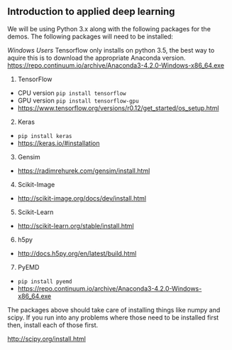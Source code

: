 ## Introduction to applied deep learning

We will be using Python 3.x along with the following packages for the demos. The following packages will need to be installed:

*Windows Users* Tensorflow only installs on python 3.5, the best way to aquire this is to download the appropriate Anaconda version. https://repo.continuum.io/archive/Anaconda3-4.2.0-Windows-x86_64.exe

1. TensorFlow
  * CPU version `pip install tensorflow`
  * GPU version `pip install tensorflow-gpu`
  * https://www.tensorflow.org/versions/r0.12/get_started/os_setup.html
2. Keras
  * `pip install keras`
  * https://keras.io/#installation
3. Gensim
  * https://radimrehurek.com/gensim/install.html
4. Scikit-Image
  * http://scikit-image.org/docs/dev/install.html
5. Scikit-Learn
  * http://scikit-learn.org/stable/install.html
6. h5py
  * http://docs.h5py.org/en/latest/build.html
7. PyEMD
  * `pip install pyemd`
  * https://repo.continuum.io/archive/Anaconda3-4.2.0-Windows-x86_64.exe

The packages above should take care of installing things like numpy and scipy. If you run into any problems where those need to be installed first then, install each of those first.

http://scipy.org/install.html
